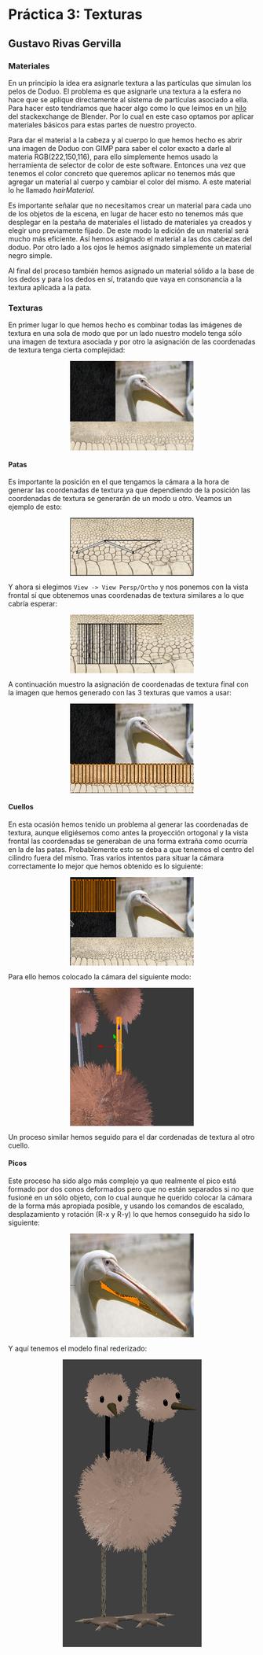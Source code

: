 # Práctica 3: Texturas
## Gustavo Rivas Gervilla

### Materiales

En un principio la idea era asignarle textura a las partículas que simulan los pelos de Doduo. El problema es que asignarle una textura a la esfera no hace que se aplique directamente al sistema de partículas asociado a ella. Para hacer esto tendríamos que hacer algo como lo que leímos en un [hilo](http://blender.stackexchange.com/questions/38207/particle-color-based-on-where-the-particle-is-emitted) del stackexchange de Blender. Por lo cual en este caso optamos por aplicar materiales básicos para estas partes de nuestro proyecto.

Para dar el material a la cabeza y al cuerpo lo que hemos hecho es abrir una imagen de Doduo con GIMP para saber el color exacto a darle al materia RGB(222,150,116), para ello simplemente hemos usado la herramienta de selector de color de este software. Entonces una vez que tenemos el color concreto que queremos aplicar no tenemos más que agregar un material al cuerpo y cambiar el color del mismo. A este material lo he llamado *hairMaterial*.

Es importante señalar que no necesitamos crear un material para cada uno de los objetos de la escena, en lugar de hacer esto no tenemos más que desplegar en la pestaña de materiales el listado de materiales ya creados y elegir uno previamente fijado. De este modo la edición de un material será mucho más eficiente. Así hemos asignado el material a las dos cabezas del doduo. Por otro lado a los ojos le hemos asignado simplemente un material negro simple.

Al final del proceso también hemos asignado un material sólido a la base de los dedos y para los dedos en sí, tratando que vaya en consonancia a la textura aplicada a la pata.

### Texturas

En primer lugar lo que hemos hecho es combinar todas las imágenes de textura en una sola de modo que por un lado nuestro modelo tenga sólo una imagen de textura asociada y por otro la asignación de las coordenadas de textura tenga cierta complejidad:

<div align=center>
<img src="img/textures.jpg" width=50% align="middle"/>
</div>

#### Patas

Es importante la posición en el que tengamos la cámara a la hora de generar las coordenadas de textura ya que dependiendo de la posición las coordenadas de textura se generarán de un modo u otro. Veamos un ejemplo de esto:

<div align=center>
<img src="img/coordTexturasNoOrto.png" width=50% align="middle"/>
</div>

Y ahora si elegimos `View -> View Persp/Ortho` y nos ponemos con la vista frontal sí que obtenemos unas coordenadas de textura similares a lo que cabría esperar:

<div align=center>
<img src="img/coordTexturaBuenas.png" width=50% align="middle"/>
</div>

A continuación muestro la asignación de coordenadas de textura final con la imagen que hemos generado con las 3 texturas que vamos a usar:

<div align=center>
<img src="img/coordTextPata.png" width=50% align="middle"/>
</div>

#### Cuellos

En esta ocasión hemos tenido un problema al generar las coordenadas de textura, aunque eligiésemos como antes la proyección ortogonal y la vista frontal las coordenadas se generaban de una forma extraña como ocurría en la de las patas. Probablemente esto se deba a que tenemos el centro del cilindro fuera del mismo. Tras varios intentos para situar la cámara correctamente lo mejor que hemos obtenido es lo siguiente:

<div align=center>
<img src="img/coordTextCuello.png" width=50% align="middle"/>
</div>

Para ello hemos colocado la cámara del siguiente modo:

<div align=center>
<img src="img/colocacionCamaraCoordTextCuello.png" width=50% align="middle"/>
</div>

Un proceso similar hemos seguido para el dar cordenadas de textura al otro cuello.

#### Picos

Este proceso ha sido algo más complejo ya que realmente el pico está formado por dos conos deformados pero que no están separados si no que fusioné en un sólo objeto, con lo cual aunque he querido colocar la cámara de la forma más apropiada posible, y usando los comandos de escalado, desplazamiento y rotación (R-x y R-y) lo que hemos conseguido ha sido lo siguiente:

<div align=center>
<img src="img/coordTextPico.png" width=50% align="middle"/>
</div>

Y aquí tenemos el modelo final rederizado:

<div align=center>
<img src="img/texturasFinal.png" align="middle"/>
</div>
